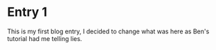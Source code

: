 # Entry 1

This is my first blog entry, I decided to change what was here as Ben's tutorial had me telling lies.
